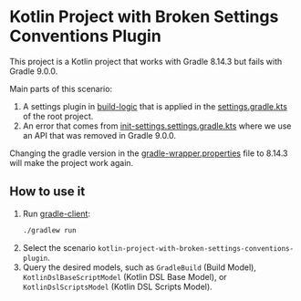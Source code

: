 # Kotlin Project with Broken Settings Conventions Plugin

This project is a Kotlin project that works with Gradle 8.14.3 but fails with Gradle 9.0.0.

Main parts of this scenario:
1. A settings plugin in [build-logic](./build-logic) that is applied in the [settings.gradle.kts](settings.gradle.kts) of the root project.
2. An error that comes from [init-settings.settings.gradle.kts](./build-logic/src/main/kotlin/init-settings.settings.gradle.kts) 
where we use an API that was removed in Gradle 9.0.0.

Changing the gradle version in the [gradle-wrapper.properties](./gradle/wrapper/gradle-wrapper.properties) file to 8.14.3 will make the project work again.

## How to use it

1. Run [gradle-client](https://github.com/gradle/gradle-client):
   ```bash
   ./gradlew run
   ```
2. Select the scenario `kotlin-project-with-broken-settings-conventions-plugin`.
3. Query the desired models, such as `GradleBuild` (Build Model), `KotlinDslBaseScriptModel` (Kotlin DSL Base Model), or `KotlinDslScriptsModel` (Kotlin DSL Scripts Model).
